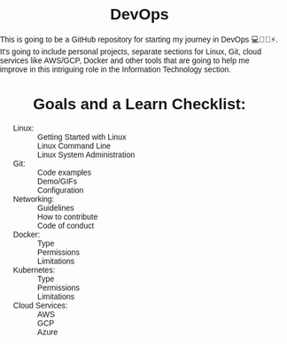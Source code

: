 # DevOps
This is going to be a GitHub repository for starting my journey in DevOps 💻👨‍💻⚡. It's going to include personal projects, separate sections for Linux, Git, cloud services like AWS/GCP, Docker and other tools that are going to help me improve in this intriguing role in the Information Technology section.


<!DOCTYPE html>
<html lang="en">
<head>
  <meta charset="UTF-8">
  <title>`README.md` Checklist of Goals and a Learn List</title>
  <style>
    body {
      margin: 0;
      padding: 0;
      font-family: Arial, sans-serif;
    }

    .checklist {
      margin-left: 0;
      padding-left: 0;
    }

    ul {
      list-style: none;
    }

    ul ul {
      margin-left: 20px;
    }

    h1 {
      text-align: center;
    }
  </style>
</head>
<body>

<div class="checklist">
  <h1>Goals and a Learn Checklist:</h1>
  <ul>
    <li>Linux:
      <ul>
        <li>Getting Started with Linux</li>
        <li>Linux Command Line</li>
        <li>Linux System Administration</li>
      </ul>
    </li>
    <li>Git:
      <ul>
        <li>Code examples</li>
        <li>Demo/GIFs</li>
        <li>Configuration</li>
      </ul>
    </li>
    <li>Networking:
      <ul>
        <li>Guidelines</li>
        <li>How to contribute</li>
        <li>Code of conduct</li>
      </ul>
    </li>
    <li>Docker:
      <ul>
        <li>Type</li>
        <li>Permissions</li>
        <li>Limitations</li>
      </ul>
    </li>
    <li>Kubernetes:
      <ul>
        <li>Type</li>
        <li>Permissions</li>
        <li>Limitations</li>
      </ul>
    </li>
    <li>Cloud Services:
      <ul>
        <li>AWS</li>
        <li>GCP</li>
        <li>Azure</li>
      </ul>
    </li>
  </ul>
</div>

</body>
</html>